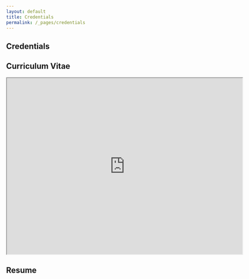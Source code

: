 ```yaml
---
layout: default
title: Credentials
permalink: /_pages/credentials
---
```


<article class="page">

  <h1>Credentials</h1>
<h2>Curriculum Vitae</h2>
<iframe src="https://drive.google.com/file/d/1ajPhT0QQSLgcv5oyyXbLCISz00P3qNMG/preview" width="640" height="480" style="float:center"></iframe>
<h2>Resume</h2>
 
</article>
